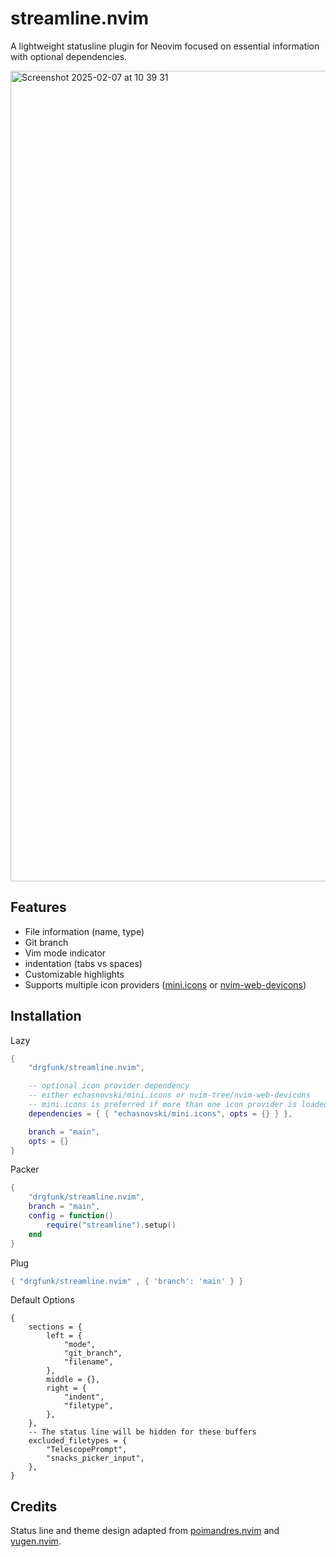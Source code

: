 # streamline.nvim
A lightweight statusline plugin for Neovim focused on essential information with optional dependencies.

<img width="1297" alt="Screenshot 2025-02-07 at 10 39 31" src="https://github.com/user-attachments/assets/631d0d6d-ea0b-420f-97c2-9ac9710f1ff3" />

## Features

- File information (name, type)
- Git branch
- Vim mode indicator
- indentation (tabs vs spaces)
- Customizable highlights
- Supports multiple icon providers ([mini.icons](https://github.com/echasnovski/mini.icons) or [nvim-web-devicons](https://github.com/nvim-tree/nvim-web-devicons))

## Installation 

Lazy
```lua
{
    "drgfunk/streamline.nvim", 

    -- optional icon provider dependency
    -- either echasnovski/mini.icons or nvim-tree/nvim-web-devicons
    -- mini.icons is preferred if more than one icon provider is loaded
    dependencies = { { "echasnovski/mini.icons", opts = {} } },

    branch = "main",
    opts = {}
}
```

Packer
```lua
{
    "drgfunk/streamline.nvim", 
    branch = "main",
    config = function()
        require("streamline").setup() 
    end
}
```

Plug
```lua
{ "drgfunk/streamline.nvim" , { 'branch': 'main' } }
```

Default Options
```
{
    sections = {
        left = {
            "mode",
            "git_branch",
            "filename",
        },
        middle = {},
        right = {
            "indent",
            "filetype",
        },
    },
    -- The status line will be hidden for these buffers
    excluded_filetypes = {
        "TelescopePrompt",
        "snacks_picker_input",
    },
}
```

## Credits

Status line and theme design adapted from [poimandres.nvim](https://github.com/olivercederborg/poimandres.nvim) and [yugen.nvim](https://github.com/bettervim/yugen.nvim).
